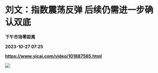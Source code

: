 # 刘文：指数震荡反弹 后续仍需进一步确认双底
**下午市场零距离**

**2023-10-27 07:25**

**https://www.yicai.com/video/101887565.html**

![](http://imgcdn.yicai.com/vms-new/2023/10/f2661c42-a300-4be0-b1c9-97248ab98f90_hCdG.jpg)